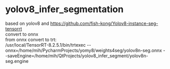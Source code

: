 # yolov8_infer_segmentation
based on yolov8 and https://github.com/fish-kong/Yolov8-instance-seg-tensorrt  
convert to onnx  
from onnx convert to trt:   
/usr/local/TensorRT-8.2.5.1/bin/trtexec --onnx=/home/mih/PycharmProjects/yomy8/weights4seg/yolov8n-seg.onnx --saveEngine=/home/mih/QtProjects/yolov8_infer_segment/yolov8n-seg.engine

